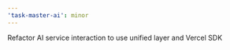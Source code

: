 ```yaml
---
'task-master-ai': minor
---
```


Refactor AI service interaction to use unified layer and Vercel SDK
